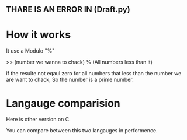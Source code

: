## THARE IS AN ERROR IN (Draft.py)

<h1>How it works</h1>

<p> It use a Modulo "%"</p>
<p>>> (number we wanna to chack) % (All numbers less than it)</p>
<p>if the resulte not eqaul zero for all numbers that less than the number we are want to chack, So the number is a prime number.</p>


<h1>Langauge comparision</h1>

<p>Here is other version on C.</p>
<p>You can compare between this two langauges in performence. </p>
